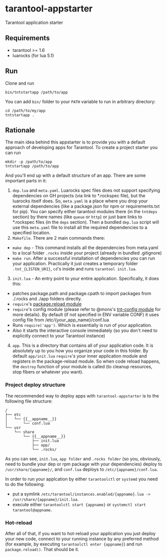 # tarantool-appstarter
Tarantool application starter

## Requirements
* tarantool >= 1.6
* luarocks (for lua 5.1)

## Run
Clone and run
```
bin/tntstartapp /path/to/app
```

You can add `bin/` folder to your `PATH` variable to run in arbitrary directory:
```
cd /path/to/my/app
tntstartapp .
```

## Rationale

The main idea behind this appstarter is to provide you with a default approach of developing apps for Tarantool.
To create a project starter you can run
```
mkdir -p /path/to/app
tntstartapp /path/to/app
```

And you'll end up with a default structure of an app. There are some important parts in it:
1) `dep.lua` and `meta.yaml`. Luarocks spec files does not support specifying dependencies on GH projects (via link to *.rockspec file), but the luarocks itself does. So, `meta.yaml` is a place where you drop your external dependencies (like a package.json for npm or requirements.txt for pip). You can specify either tarantool modules there (in the `tntdeps` section) by there names (like `queue` or `http`) or just bare links to *.rockspec files (in the `deps` section). Then a bundled `dep.lua` script will use this `meta.yaml` file to install all the required dependencies to a specified location.
2) `Makefile`. There are 2 main commands there:
* `make dep` - This command installs all the dependencies from meta.yaml to a local folder `.rocks` inside your project (already in bundled .gitignore)
* `make run`. After a successful installation of dependencies you can run your application. Practically it just creates a temporary folder `.tnt_{LISTEN_URI}`, `cd`'s inside and runs `tarantool init.lua`.
3) `init.lua` - An entry point to your entire application. Specifically, it does this:
* patches package.path and package.cpath to import packages from ./.rocks and ./app folders directly.
* `require`'s [package.reload module](https://github.com/Mons/tnt-package-reload)
* `require`'s config module (please refer to @mons's [tnt-config module](https://github.com/Mons/tnt-config) for more details). By default (if not specified in ENV variable CONF) it uses config file from /etc/{your_app_name}/conf.lua
* Runs `require('app')`. Which is essentially is run of your application.
* Also it starts the interactive console immediately (so you don't need to explicitly connect to your Tarantool instance)
4) `app`. This is a directory that contains all of your application code. It is absolutely up to you how you organize your code in this folder. By default `app/init.lua` `require`'s your inner application module and registers in the package-reload module. So when code reload happens, the `destroy` function of your module is called (to cleanup resources, stop fibers or whatever you want).

### Project deploy structure

The recommended way to deploy apps with `tarantool-appstarter` is to the following file structure:
```
/
├── etc
│   └── {{__appname__}}
│       └── conf.lua
└── usr
    └── share
        └── {{__appname__}}
            ├── init.lua
            ├── app/
            └── .rocks/
```
As you can see, `init.lua`, `app folder` and `.rocks folder` (so you, obviously, need to bundle your dep or rpm package with your dependencies) deploy to `/usr/share/{appname}/`, and `conf.lua` deploys to `/etc/{appname}/conf.lua`.

In order to run your applcation by either `tarantoolctl` or `systemd` you need to do the following:
* put a symlink `/etc/tarantool/instances.enabled/{appname}.lua -> /usr/share/{appname}/init.lua`.
* execute either `tarantoolctl start {appname}` or `systemctl start tarantool@appname`.

### Hot-reload

After all of that, if you want to hot-reload your application you just deploy your new code, connect to your running instance by any preferred method (for example, by executing `tarantoolctl enter {appname}`) and run `package.reload()`. That should be it.
